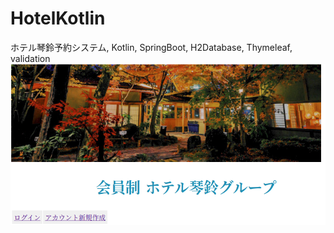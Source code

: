 # HotelKotlin
ホテル琴鈴予約システム, Kotlin, SpringBoot, H2Database, Thymeleaf, validation
![image](/src/main/resources/static/img/ReadMeImage.png)
